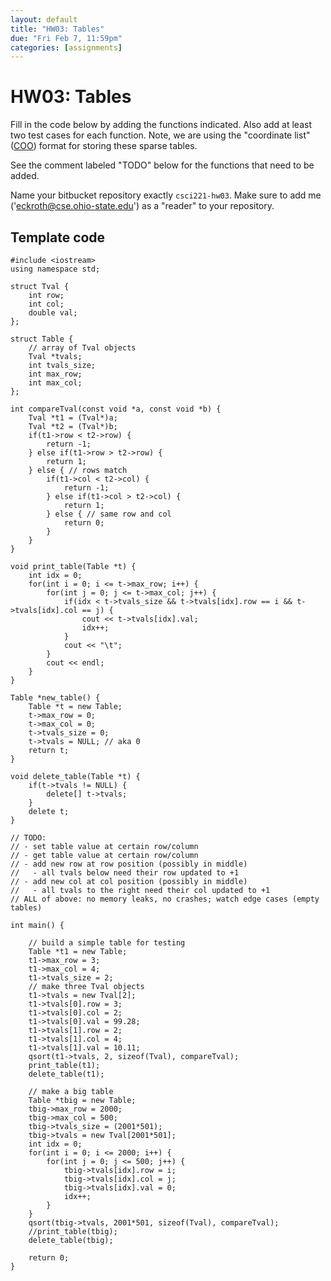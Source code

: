 ```yaml
---
layout: default
title: "HW03: Tables"
due: "Fri Feb 7, 11:59pm"
categories: [assignments]
---
```


# HW03: Tables

Fill in the code below by adding the functions indicated. Also add at least two test cases for each function. Note, we are using the "coordinate list" ([COO](https://en.wikipedia.org/wiki/Sparse_matrix#Coordinate_list_(COO))) format for storing these sparse tables.

See the comment labeled "TODO" below for the functions that need to be added.

Name your bitbucket repository exactly `csci221-hw03`. Make sure to add me ('eckroth@cse.ohio-state.edu') as a "reader" to your repository.

## Template code

```
#include <iostream>
using namespace std;

struct Tval {
    int row;
    int col;
    double val;
};

struct Table {
    // array of Tval objects
    Tval *tvals;
    int tvals_size;
    int max_row;
    int max_col;
};

int compareTval(const void *a, const void *b) {
    Tval *t1 = (Tval*)a;
    Tval *t2 = (Tval*)b;
    if(t1->row < t2->row) {
        return -1;
    } else if(t1->row > t2->row) {
        return 1;
    } else { // rows match
        if(t1->col < t2->col) {
            return -1;
        } else if(t1->col > t2->col) {
            return 1;
        } else { // same row and col
            return 0;
        }
    }
}

void print_table(Table *t) {
    int idx = 0;
    for(int i = 0; i <= t->max_row; i++) {
        for(int j = 0; j <= t->max_col; j++) {
            if(idx < t->tvals_size && t->tvals[idx].row == i && t->tvals[idx].col == j) {
                cout << t->tvals[idx].val;
                idx++;
            }
            cout << "\t";
        }
        cout << endl;
    }
}

Table *new_table() {
    Table *t = new Table;
    t->max_row = 0;
    t->max_col = 0;
    t->tvals_size = 0;
    t->tvals = NULL; // aka 0
    return t;
}

void delete_table(Table *t) {
    if(t->tvals != NULL) {
        delete[] t->tvals;
    }
    delete t;
}

// TODO:
// - set table value at certain row/column
// - get table value at certain row/column
// - add new row at row position (possibly in middle)
//   - all tvals below need their row updated to +1
// - add new col at col position (possibly in middle)
//   - all tvals to the right need their col updated to +1
// ALL of above: no memory leaks, no crashes; watch edge cases (empty tables)

int main() {

    // build a simple table for testing
    Table *t1 = new Table;
    t1->max_row = 3;
    t1->max_col = 4;
    t1->tvals_size = 2;
    // make three Tval objects
    t1->tvals = new Tval[2];
    t1->tvals[0].row = 3;
    t1->tvals[0].col = 2;
    t1->tvals[0].val = 99.28;
    t1->tvals[1].row = 2;
    t1->tvals[1].col = 4;
    t1->tvals[1].val = 10.11;
    qsort(t1->tvals, 2, sizeof(Tval), compareTval);
    print_table(t1);
    delete_table(t1);

    // make a big table
    Table *tbig = new Table;
    tbig->max_row = 2000;
    tbig->max_col = 500;
    tbig->tvals_size = (2001*501);
    tbig->tvals = new Tval[2001*501];
    int idx = 0;
    for(int i = 0; i <= 2000; i++) {
        for(int j = 0; j <= 500; j++) {
            tbig->tvals[idx].row = i;
            tbig->tvals[idx].col = j;
            tbig->tvals[idx].val = 0;
            idx++;
        }
    }
    qsort(tbig->tvals, 2001*501, sizeof(Tval), compareTval);
    //print_table(tbig);
    delete_table(tbig);

    return 0;
}
```
